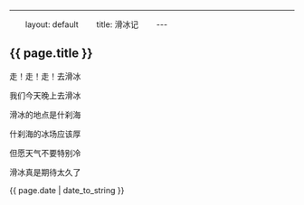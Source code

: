 ---
　　layout: default
　　title: 滑冰记
　　---

## {{ page.title }}

走！走！走！去滑冰

我们今天晚上去滑冰

滑冰的地点是什刹海

什刹海的冰场应该厚

但愿天气不要特别冷

滑冰真是期待太久了

{{ page.date | date_to_string }}

